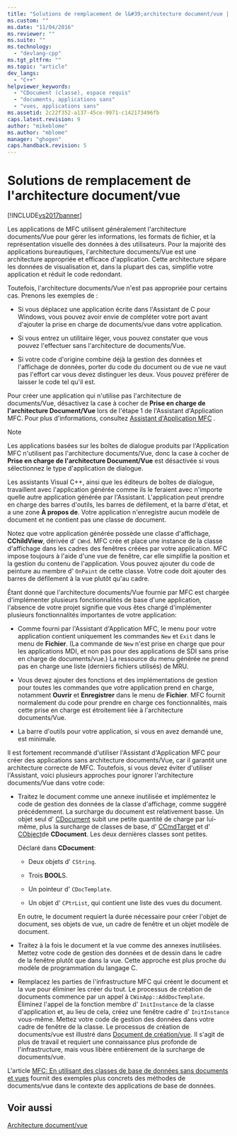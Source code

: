 ```yaml
---
title: "Solutions de remplacement de l&#39;architecture document/vue | Microsoft Docs"
ms.custom: ""
ms.date: "11/04/2016"
ms.reviewer: ""
ms.suite: ""
ms.technology: 
  - "devlang-cpp"
ms.tgt_pltfrm: ""
ms.topic: "article"
dev_langs: 
  - "C++"
helpviewer_keywords: 
  - "CDocument (classe), espace requis"
  - "documents, applications sans"
  - "vues, applications sans"
ms.assetid: 2c22f352-a137-45ce-9971-c142173496fb
caps.latest.revision: 9
author: "mikeblome"
ms.author: "mblome"
manager: "ghogen"
caps.handback.revision: 5
---
```

# Solutions de remplacement de l&#39;architecture document/vue
[!INCLUDE[vs2017banner](../assembler/inline/includes/vs2017banner.md)]

Les applications de MFC utilisent généralement l'architecture documents\/Vue pour gérer les informations, les formats de fichier, et la représentation visuelle des données à des utilisateurs.  Pour la majorité des applications bureautiques, l'architecture documents\/Vue est une architecture appropriée et efficace d'application.  Cette architecture sépare les données de visualisation et, dans la plupart des cas, simplifie votre application et réduit le code redondant.  
  
 Toutefois, l'architecture documents\/Vue n'est pas appropriée pour certains cas.  Prenons les exemples de :  
  
-   Si vous déplacez une application écrite dans l'Assistant de C pour Windows, vous pouvez avoir envie de compléter votre port avant d'ajouter la prise en charge de documents\/vue dans votre application.  
  
-   Si vous entrez un utilitaire léger, vous pouvez constater que vous pouvez l'effectuer sans l'architecture de documents\/Vue.  
  
-   Si votre code d'origine combine déjà la gestion des données et l'affichage de données, porter du code du document ou de vue ne vaut pas l'effort car vous devez distinguer les deux.  Vous pouvez préférer de laisser le code tel qu'il est.  
  
 Pour créer une application qui n'utilise pas l'architecture de documents\/Vue, désactivez la case à cocher de **Prise en charge de l'architecture Document\/Vue** lors de l'étape 1 de l'Assistant d'Application MFC.  Pour plus d'informations, consultez [Assistant d'Application MFC](../mfc/reference/mfc-application-wizard.md) .  
  
> [!NOTE]
>  Les applications basées sur les boîtes de dialogue produits par l'Application MFC n'utilisent pas l'architecture documents\/Vue, donc la case à cocher de **Prise en charge de l'architecture Document\/Vue** est désactivée si vous sélectionnez le type d'application de dialogue.  
  
 Les assistants Visual C\+\+, ainsi que les éditeurs de boîtes de dialogue, travaillent avec l'application générée comme ils le feraient avec n'importe quelle autre application générée par l'Assistant.  L'application peut prendre en charge des barres d'outils, les barres de défilement, et la barre d'état, et a une zone **À propos de**.  Votre application n'enregistre aucun modèle de document et ne contient pas une classe de document.  
  
 Notez que votre application générée possède une classe d'affichage, **CChildView**, dérivée d' `CWnd`.  MFC crée et place une instance de la classe d'affichage dans les cadres des fenêtres créées par votre application.  MFC impose toujours à l'aide d'une vue de fenêtre, car elle simplifie la position et la gestion du contenu de l'application.  Vous pouvez ajouter du code de peinture au membre d' `OnPaint` de cette classe.  Votre code doit ajouter des barres de défilement à la vue plutôt qu'au cadre.  
  
 Étant donné que l'architecture documents\/Vue fournie par MFC est chargée d'implémenter plusieurs fonctionnalités de base d'une application, l'absence de votre projet signifie que vous êtes chargé d'implémenter plusieurs fonctionnalités importantes de votre application:  
  
-   Comme fourni par l'Assistant d'Application MFC, le menu pour votre application contient uniquement les commandes `New` et `Exit` dans le menu de **Fichier**. \(La commande de `New` n'est prise en charge que pour les applications MDI, et non pas pour des applications de SDI sans prise en charge de documents\/vue.\) La ressource du menu générée ne prend pas en charge une liste \(derniers fichiers utilisés\) de MRU.  
  
-   Vous devez ajouter des fonctions et des implémentations de gestion pour toutes les commandes que votre application prend en charge, notamment **Ouvrir** et **Enregistrer** dans le menu de **Fichier**.  MFC fournit normalement du code pour prendre en charge ces fonctionnalités, mais cette prise en charge est étroitement liée à l'architecture documents\/Vue.  
  
-   La barre d'outils pour votre application, si vous en avez demandé une, est minimale.  
  
 Il est fortement recommandé d'utiliser l'Assistant d'Application MFC pour créer des applications sans architecture documents\/Vue, car il garantit une architecture correcte de MFC.  Toutefois, si vous devez éviter d'utiliser l'Assistant, voici plusieurs approches pour ignorer l'architecture documents\/Vue dans votre code:  
  
-   Traitez le document comme une annexe inutilisée et implémentez le code de gestion des données de la classe d'affichage, comme suggéré précédemment.  La surcharge du document est relativement basse.  Un objet seul d' [CDocument](../mfc/reference/cdocument-class.md) subit une petite quantité de charge par lui\-même, plus la surcharge de classes de base, d' [CCmdTarget](../mfc/reference/ccmdtarget-class.md) et d' [CObject](../mfc/reference/cobject-class.md)de **CDocument**.  Les deux dernières classes sont petites.  
  
     Déclaré dans **CDocument**:  
  
    -   Deux objets d' `CString`.  
  
    -   Trois **BOOL**S.  
  
    -   Un pointeur d' `CDocTemplate`.  
  
    -   Un objet d' `CPtrList`, qui contient une liste des vues du document.  
  
     En outre, le document requiert la durée nécessaire pour créer l'objet de document, ses objets de vue, un cadre de fenêtre et un objet modèle de document.  
  
-   Traitez à la fois le document et la vue comme des annexes inutilisées.  Mettez votre code de gestion des données et de dessin dans le cadre de la fenêtre plutôt que dans la vue.  Cette approche est plus proche du modèle de programmation du langage C.  
  
-   Remplacez les parties de l'infrastructure MFC qui créent le document et la vue pour éliminer les créer du tout.  Le processus de création de documents commence par un appel à `CWinApp::AddDocTemplate`.  Éliminez l'appel de la fonction membre d' `InitInstance` de la classe d'application et, au lieu de cela, créez une fenêtre cadre d' `InitInstance` vous\-même.  Mettez votre code de gestion des données dans votre cadre de fenêtre de la classe.  Le processus de création de documents\/vue est illustré dans [Document de création\/vue](../mfc/document-view-creation.md).  Il s'agit de plus de travail et requiert une connaissance plus profonde de l'infrastructure, mais vous libère entièrement de la surcharge de documents\/vue.  
  
 L'article [MFC: En utilisant des classes de base de données sans documents et vues](../data/mfc-using-database-classes-without-documents-and-views.md) fournit des exemples plus concrets des méthodes de documents\/vue dans le contexte des applications de base de données.  
  
## Voir aussi  
 [Architecture document\/vue](../mfc/document-view-architecture.md)